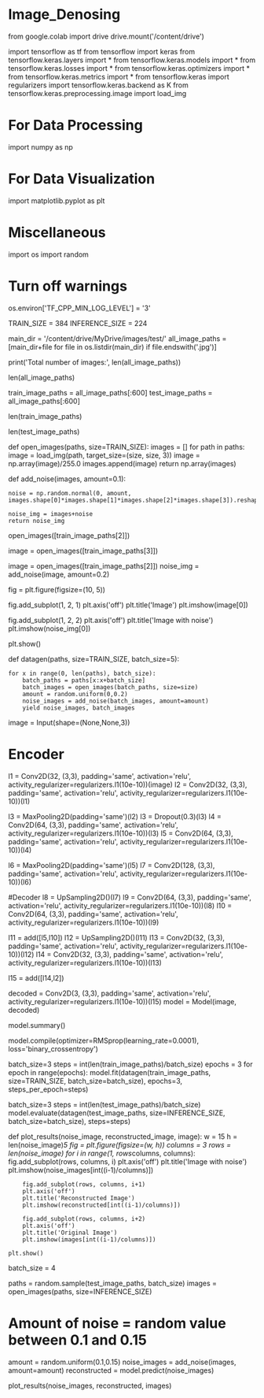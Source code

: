 # Image_Denosing
from google.colab import drive
drive.mount('/content/drive')


import tensorflow as tf
from tensorflow import keras
from tensorflow.keras.layers import *
from tensorflow.keras.models import *
from tensorflow.keras.losses import *
from tensorflow.keras.optimizers import *
from tensorflow.keras.metrics import *
from tensorflow.keras import regularizers
import tensorflow.keras.backend as K
from tensorflow.keras.preprocessing.image import load_img

# For Data Processing
import numpy as np

# For Data Visualization
import matplotlib.pyplot as plt

# Miscellaneous
import os
import random

# Turn off warnings
os.environ['TF_CPP_MIN_LOG_LEVEL'] = '3'

TRAIN_SIZE = 384
INFERENCE_SIZE = 224

main_dir = '/content/drive/MyDrive/images/test/'
all_image_paths = [main_dir+file for file in os.listdir(main_dir) if file.endswith('.jpg')]

print('Total number of images:', len(all_image_paths))

len(all_image_paths)

train_image_paths = all_image_paths[:600]
test_image_paths = all_image_paths[:600]

len(train_image_paths)

len(test_image_paths)

def open_images(paths, size=TRAIN_SIZE):
    images = []
    for path in paths:
        image = load_img(path, target_size=(size, size, 3))
        image = np.array(image)/255.0
        images.append(image)
    return np.array(images)

def add_noise(images, amount=0.1):


    noise = np.random.normal(0, amount, images.shape[0]*images.shape[1]*images.shape[2]*images.shape[3]).reshape(images.shape)

    noise_img = images+noise
    return noise_img

open_images([train_image_paths[2]])

image = open_images([train_image_paths[3]])

image = open_images([train_image_paths[2]])
noise_img = add_noise(image, amount=0.2)

fig = plt.figure(figsize=(10, 5))

fig.add_subplot(1, 2, 1)
plt.axis('off')
plt.title('Image')
plt.imshow(image[0])

fig.add_subplot(1, 2, 2)
plt.axis('off')
plt.title('Image with noise')
plt.imshow(noise_img[0])

plt.show()

def datagen(paths, size=TRAIN_SIZE, batch_size=5):

    for x in range(0, len(paths), batch_size):
        batch_paths = paths[x:x+batch_size]
        batch_images = open_images(batch_paths, size=size)
        amount = random.uniform(0,0.2)
        noise_images = add_noise(batch_images, amount=amount)
        yield noise_images, batch_images

image = Input(shape=(None,None,3))

# Encoder
l1 = Conv2D(32, (3,3), padding='same', activation='relu',
            activity_regularizer=regularizers.l1(10e-10))(image)
l2 = Conv2D(32, (3,3), padding='same', activation='relu',
            activity_regularizer=regularizers.l1(10e-10))(l1)

l3 = MaxPooling2D(padding='same')(l2)
l3 = Dropout(0.3)(l3)
l4 = Conv2D(64, (3,3), padding='same', activation='relu',
            activity_regularizer=regularizers.l1(10e-10))(l3)
l5 = Conv2D(64, (3,3), padding='same', activation='relu',
            activity_regularizer=regularizers.l1(10e-10))(l4)

l6 = MaxPooling2D(padding='same')(l5)
l7 = Conv2D(128, (3,3), padding='same', activation='relu',
            activity_regularizer=regularizers.l1(10e-10))(l6)

#Decoder
l8 = UpSampling2D()(l7)
l9 = Conv2D(64, (3,3), padding='same', activation='relu',
           activity_regularizer=regularizers.l1(10e-10))(l8)
l10 = Conv2D(64, (3,3), padding='same', activation='relu',
            activity_regularizer=regularizers.l1(10e-10))(l9)

l11 = add([l5,l10])
l12 = UpSampling2D()(l11)
l13 = Conv2D(32, (3,3), padding='same', activation='relu',
            activity_regularizer=regularizers.l1(10e-10))(l12)
l14 = Conv2D(32, (3,3), padding='same', activation='relu',
            activity_regularizer=regularizers.l1(10e-10))(l13)

l15 = add([l14,l2])

decoded = Conv2D(3, (3,3), padding='same', activation='relu',
                activity_regularizer=regularizers.l1(10e-10))(l15)
model = Model(image, decoded)

model.summary()

model.compile(optimizer=RMSprop(learning_rate=0.0001),
             loss='binary_crossentropy')

batch_size=3
steps = int(len(train_image_paths)/batch_size)
epochs = 3
for epoch in range(epochs):
    model.fit(datagen(train_image_paths, size=TRAIN_SIZE, batch_size=batch_size), epochs=3, steps_per_epoch=steps)

batch_size=3
steps = int(len(test_image_paths)/batch_size)
model.evaluate(datagen(test_image_paths, size=INFERENCE_SIZE, batch_size=batch_size), steps=steps)

def plot_results(noise_image, reconstructed_image, image):
    w = 15
    h = len(noise_image)*5
    fig = plt.figure(figsize=(w, h))
    columns = 3
    rows = len(noise_image)
    for i in range(1, rows*columns, columns):
        fig.add_subplot(rows, columns, i)
        plt.axis('off')
        plt.title('Image with noise')
        plt.imshow(noise_images[int((i-1)/columns)])

        fig.add_subplot(rows, columns, i+1)
        plt.axis('off')
        plt.title('Reconstructed Image')
        plt.imshow(reconstructed[int((i-1)/columns)])

        fig.add_subplot(rows, columns, i+2)
        plt.axis('off')
        plt.title('Original Image')
        plt.imshow(images[int((i-1)/columns)])

    plt.show()

batch_size = 4

paths = random.sample(test_image_paths, batch_size)
images = open_images(paths, size=INFERENCE_SIZE)
# Amount of noise = random value between 0.1 and 0.15
amount = random.uniform(0.1,0.15)
noise_images = add_noise(images, amount=amount)
reconstructed = model.predict(noise_images)

plot_results(noise_images, reconstructed, images)

